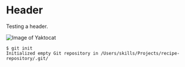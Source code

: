   # Header
  Testing a header.

  ![Image of Yaktocat](https://octodex.github.com/images/yaktocat.png)

  ```
  $ git init
  Initialized empty Git repository in /Users/skills/Projects/recipe-repository/.git/
  ```
